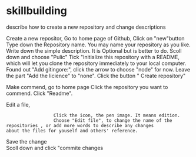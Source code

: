 # skillbuilding
describe how to create a new repository and change descriptions

Create a new repositor, 
                     Go to home page of Github, 
                     Click on "new"button
                     Type down the Repository name. You may name your repository as you like.
                     Write down the simple description. It is Optional but is better to do.
                     Scoll down and choose "Pulic"
                     Tick "Initialize this repository with a README, which will let you clone the repository immediately to                        your local computer. 
                     Found out "Add gitingore:", click the arrow to choose "node" for now. 
                     Leave the part "Add the licience" to "none". 
                     Click the button " Create repository"
                     
Make commend, 
                      go to home page
                      Click the repository you want to commend. 
                      Click "Readme". 
                      
Edit  a file,

                      Click the icon, the pen image. It means edition.
                      Choose "Edit file", to change the name of the repositories , or add more words to describe any changes                         about the files for youself and others' reference. 
Save the change      
                      Scoll down and  click "commite changes
